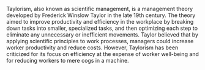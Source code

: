 Taylorism, also known as scientific management, is a management theory developed by Frederick Winslow Taylor in the late 19th century. The theory aimed to improve productivity and efficiency in the workplace by breaking down tasks into smaller, specialized tasks, and then optimizing each step to eliminate any unnecessary or inefficient movements. Taylor believed that by applying scientific principles to work processes, managers could increase worker productivity and reduce costs. However, Taylorism has been criticized for its focus on efficiency at the expense of worker well-being and for reducing workers to mere cogs in a machine.
